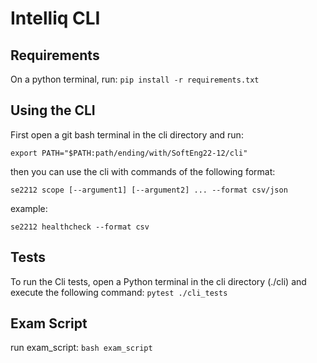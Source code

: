 # Intelliq CLI

## Requirements
On a python terminal, run:
`pip install -r requirements.txt`

## Using the CLI
First open a git bash terminal in the cli directory and run:

`export PATH="$PATH:path/ending/with/SoftEng22-12/cli"`

then you can use the cli with commands of the following format:

`se2212 scope [--argument1] [--argument2] ... --format csv/json` 

example:

`se2212 healthcheck --format csv`

## Tests
To run the Cli tests, open a Python terminal in the cli directory (./cli) and execute the following command:
`pytest ./cli_tests`

## Exam Script
run exam_script:
  `bash exam_script`